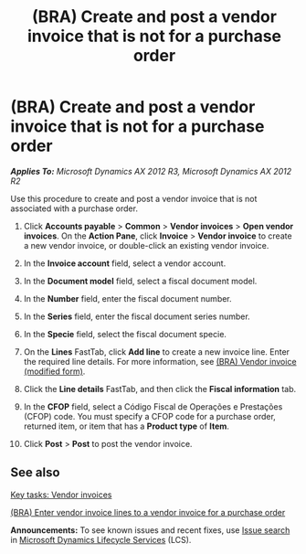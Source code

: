 ﻿---
title: (BRA) Create and post a vendor invoice that is not for a purchase order
TOCTitle: (BRA) Create and post a vendor invoice that is not for a purchase order
ms:assetid: c0c38c6b-ca94-4440-98a0-045a490226a2
ms:mtpsurl: https://technet.microsoft.com/en-us/library/JJ933528(v=AX.60)
ms:contentKeyID: 50935141
ms.date: 04/18/2014
mtps_version: v=AX.60
f1_keywords:
- BR - 00023
---

# (BRA) Create and post a vendor invoice that is not for a purchase order 


_**Applies To:** Microsoft Dynamics AX 2012 R3, Microsoft Dynamics AX 2012 R2_

Use this procedure to create and post a vendor invoice that is not associated with a purchase order.

1.  Click **Accounts payable** \> **Common** \> **Vendor invoices** \> **Open vendor invoices**. On the **Action Pane**, click **Invoice** \> **Vendor invoice** to create a new vendor invoice, or double-click an existing vendor invoice.

2.  In the **Invoice account** field, select a vendor account.

3.  In the **Document model** field, select a fiscal document model.

4.  In the **Number** field, enter the fiscal document number.

5.  In the **Series** field, enter the fiscal document series number.

6.  In the **Specie** field, select the fiscal document specie.

7.  On the **Lines** FastTab, click **Add line** to create a new invoice line. Enter the required line details. For more information, see [(BRA) Vendor invoice (modified form)](https://technet.microsoft.com/en-us/library/jj898464\(v=ax.60\)).

8.  Click the **Line details** FastTab, and then click the **Fiscal information** tab.

9.  In the **CFOP** field, select a Código Fiscal de Operações e Prestações (CFOP) code. You must specify a CFOP code for a purchase order, returned item, or item that has a **Product type** of **Item**.

10. Click **Post** \> **Post** to post the vendor invoice.

## See also

[Key tasks: Vendor invoices](key-tasks-vendor-invoices.md)

[(BRA) Enter vendor invoice lines to a vendor invoice for a purchase order](bra-enter-vendor-invoice-lines-to-a-vendor-invoice-for-a-purchase-order.md)

  
**Announcements:** To see known issues and recent fixes, use [Issue search](http://go.microsoft.com/fwlink/?linkid=389258) in [Microsoft Dynamics Lifecycle Services](http://go.microsoft.com/fwlink/?linkid=306505) (LCS).

